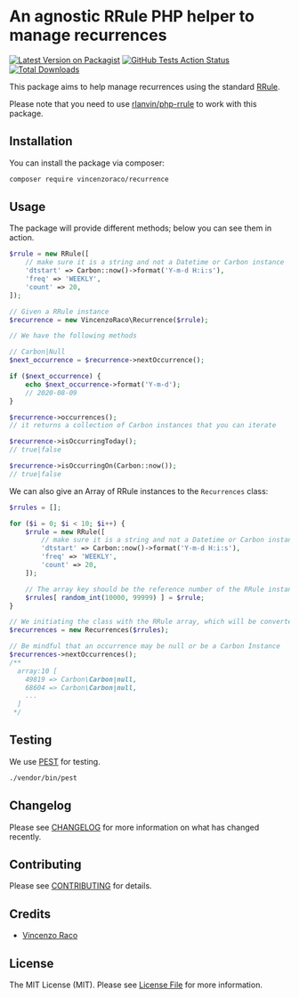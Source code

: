 # An agnostic RRule PHP helper to manage recurrences

[![Latest Version on Packagist](https://img.shields.io/packagist/v/vincenzoraco/recurrence.svg?style=flat-square)](https://packagist.org/packages/vincenzoraco/recurrence)
[![GitHub Tests Action Status](https://img.shields.io/github/workflow/status/vincenzoraco/recurrence/Tests?label=tests)](https://github.com/vincenzoraco/recurrence/actions?query=workflow%3ATests+branch%3Amaster)
[![Total Downloads](https://img.shields.io/packagist/dt/vincenzoraco/recurrence.svg?style=flat-square)](https://packagist.org/packages/vincenzoraco/recurrence)

This package aims to help manage recurrences using the standard [RRule](https://tools.ietf.org/html/rfc5545).

Please note that you need to use [rlanvin/php-rrule](https://github.com/rlanvin/php-rrule) to work with this package.

## Installation

You can install the package via composer:

```bash
composer require vincenzoraco/recurrence
```

## Usage

The package will provide different methods; below you can see them in action.

```php
$rrule = new RRule([
    // make sure it is a string and not a Datetime or Carbon instance
    'dtstart' => Carbon::now()->format('Y-m-d H:i:s'),
    'freq' => 'WEEKLY',
    'count' => 20,
]);

// Given a RRule instance
$recurrence = new VincenzoRaco\Recurrence($rrule);

// We have the following methods

// Carbon|Null
$next_occurrence = $recurrence->nextOccurrence();

if ($next_occurrence) {
    echo $next_occurrence->format('Y-m-d');
    // 2020-08-09
}

$recurrence->occurrences();
// it returns a collection of Carbon instances that you can iterate

$recurrence->isOccurringToday();
// true|false

$recurrence->isOccurringOn(Carbon::now());
// true|false
```

We can also give an Array of RRule instances to the `Recurrences` class:

```php
$rrules = [];

for ($i = 0; $i < 10; $i++) {
    $rrule = new RRule([
        // make sure it is a string and not a Datetime or Carbon instance
        'dtstart' => Carbon::now()->format('Y-m-d H:i:s'),
        'freq' => 'WEEKLY',
        'count' => 20,
    ]);

    // The array key should be the reference number of the RRule instance, usually the database ID.
    $rrules[ random_int(10000, 99999) ] = $rrule;
}

// We initiating the class with the RRule array, which will be converted into a Collection instance.
$recurrences = new Recurrences($rrules);

// Be mindful that an occurrence may be null or be a Carbon Instance
$recurrences->nextOccurrences();
/**
  array:10 [
    49819 => Carbon\Carbon|null,
    68604 => Carbon\Carbon|null,
    ...
  ]
 */
```

## Testing
We use [PEST](https://github.com/pestphp/pest) for testing.
``` bash
./vendor/bin/pest
```

## Changelog

Please see [CHANGELOG](CHANGELOG.md) for more information on what has changed recently.

## Contributing

Please see [CONTRIBUTING](CONTRIBUTING.md) for details.

## Credits

- [Vincenzo Raco](https://github.com/vincenzoraco)

## License

The MIT License (MIT). Please see [License File](LICENSE.md) for more information.
